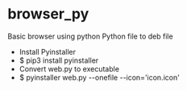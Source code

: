 # browser_py
Basic browser using python
Python file to deb file
* Install Pyinstaller
* $  pip3 install pyinstaller
* Convert web.py to executable
* $  pyinstaller web.py --onefile --icon='icon.icon'
